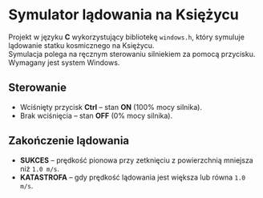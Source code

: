 # Symulator lądowania na Księżycu

Projekt w języku **C** wykorzystujący bibliotekę `windows.h`, który symuluje lądowanie statku kosmicznego na Księżycu.  
Symulacja polega na ręcznym sterowaniu silniekiem za pomocą przycisku. Wymagany jest system Windows.

## Sterowanie
- Wciśnięty przycisk **Ctrl** – stan **ON** (100% mocy silnika).  
- Brak wciśnięcia – stan **OFF** (0% mocy silnika).  

## Zakończenie lądowania
- **SUKCES** – prędkość pionowa przy zetknięciu z powierzchnią mniejsza niż `1.0 m/s`.  
- **KATASTROFA** – gdy prędkość lądowania jest większa lub równa `1.0 m/s`. 

